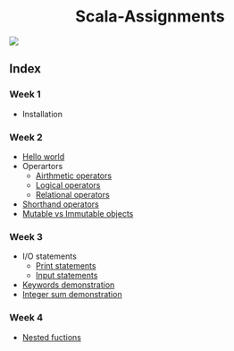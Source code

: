 <h1 align = 'center'>Scala-Assignments</h1>

![](https://images-wixmp-ed30a86b8c4ca887773594c2.wixmp.com/f/a47b5355-293e-4e59-b542-18f8abea46f4/d7z6eet-97c5554d-642a-4973-a0e7-6d71b6cb4a1e.jpg/v1/fill/w_1024,h_576,q_75,strp/scala_wallpaper_by_tenshi47_d7z6eet-fullview.jpg?token=eyJ0eXAiOiJKV1QiLCJhbGciOiJIUzI1NiJ9.eyJzdWIiOiJ1cm46YXBwOjdlMGQxODg5ODIyNjQzNzNhNWYwZDQxNWVhMGQyNmUwIiwiaXNzIjoidXJuOmFwcDo3ZTBkMTg4OTgyMjY0MzczYTVmMGQ0MTVlYTBkMjZlMCIsIm9iaiI6W1t7ImhlaWdodCI6Ijw9NTc2IiwicGF0aCI6IlwvZlwvYTQ3YjUzNTUtMjkzZS00ZTU5LWI1NDItMThmOGFiZWE0NmY0XC9kN3o2ZWV0LTk3YzU1NTRkLTY0MmEtNDk3My1hMGU3LTZkNzFiNmNiNGExZS5qcGciLCJ3aWR0aCI6Ijw9MTAyNCJ9XV0sImF1ZCI6WyJ1cm46c2VydmljZTppbWFnZS5vcGVyYXRpb25zIl19.PkeT_u9gHfh5Cq6Ds__TCsHfG0rPi1-YlVjcA41dZ-w)

## Index

### Week 1
- Installation

### Week 2
- [Hello world](./Week_2/HelloWorld.scala)
- Operartors
    - [Airthmetic operators](./Week_2/AirthmeticOperators.scala)
    - [Logical operators](./Week_2/LogicallOperators.scala)
    - [Relational operators](./RelationalOperators.scala)
- [Shorthand operators](./Week_2/ShorthandOperators.scala)
- [Mutable vs Immutable objects](./Week_2/ValvsVar.scala)

### Week 3
- I/O statements
    - [Print statements](./Week_3/printFunctions.scala)
    - [Input statements](./Week_3/readlineFunctions.scala)
- [Keywords demonstration](./Week_3/keywords.scala)
- [Integer sum demonstration](./Week_3/sum.scala)

### Week 4
- [Nested fuctions](./Week_4/Min_Max_Nested.scala)
